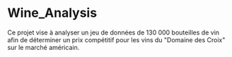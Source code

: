# Wine_Analysis
Ce projet vise à analyser un jeu de données de 130 000 bouteilles de vin afin de déterminer un prix compétitif pour les vins du "Domaine des Croix" sur le marché américain. 
